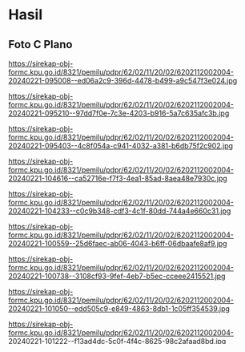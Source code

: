 # Hasil

## Foto C Plano

https://sirekap-obj-formc.kpu.go.id/8321/pemilu/pdpr/62/02/11/20/02/6202112002004-20240221-095008--ed06a2c9-396d-4478-b499-a9c547f3e024.jpg

https://sirekap-obj-formc.kpu.go.id/8321/pemilu/pdpr/62/02/11/20/02/6202112002004-20240221-095210--97dd7f0e-7c3e-4203-b916-5a7c635afc3b.jpg

https://sirekap-obj-formc.kpu.go.id/8321/pemilu/pdpr/62/02/11/20/02/6202112002004-20240221-095403--4c8f054a-c941-4032-a381-b6db75f2c902.jpg

https://sirekap-obj-formc.kpu.go.id/8321/pemilu/pdpr/62/02/11/20/02/6202112002004-20240221-104616--ca52716e-f7f3-4ea1-85ad-8aea48e7930c.jpg

https://sirekap-obj-formc.kpu.go.id/8321/pemilu/pdpr/62/02/11/20/02/6202112002004-20240221-104233--c0c9b348-cdf3-4c1f-80dd-744a4e660c31.jpg

https://sirekap-obj-formc.kpu.go.id/8321/pemilu/pdpr/62/02/11/20/02/6202112002004-20240221-100559--25d6faec-ab06-4043-b6ff-06dbaafe8af9.jpg

https://sirekap-obj-formc.kpu.go.id/8321/pemilu/pdpr/62/02/11/20/02/6202112002004-20240221-100738--3108cf93-9fef-4eb7-b5ec-cceee2415521.jpg

https://sirekap-obj-formc.kpu.go.id/8321/pemilu/pdpr/62/02/11/20/02/6202112002004-20240221-101050--edd505c9-e849-4863-8db1-1c05ff354539.jpg

https://sirekap-obj-formc.kpu.go.id/8321/pemilu/pdpr/62/02/11/20/02/6202112002004-20240221-101222--f13ad4dc-5c0f-4f4c-8625-98c2afaad8bd.jpg

https://sirekap-obj-formc.kpu.go.id/8321/pemilu/pdpr/62/02/11/20/02/6202112002004-20240221-101454--bd0915ef-13ff-4292-af0d-abcd61fd6908.jpg

https://sirekap-obj-formc.kpu.go.id/8321/pemilu/pdpr/62/02/11/20/02/6202112002004-20240221-101700--3d17a983-e5d6-4e71-8c6b-e9060863b04b.jpg

https://sirekap-obj-formc.kpu.go.id/8321/pemilu/pdpr/62/02/11/20/02/6202112002004-20240221-101840--89b4e9a4-0d5a-4c8c-9c6c-57565241b519.jpg

https://sirekap-obj-formc.kpu.go.id/8321/pemilu/pdpr/62/02/11/20/02/6202112002004-20240221-103955--18ca3898-f738-4193-9c8c-e9b5e5617f8a.jpg

https://sirekap-obj-formc.kpu.go.id/8321/pemilu/pdpr/62/02/11/20/02/6202112002004-20240221-102612--27eeaa44-f716-4dc9-a75e-9379ec881dcb.jpg

https://sirekap-obj-formc.kpu.go.id/8321/pemilu/pdpr/62/02/11/20/02/6202112002004-20240221-102833--fd4bb410-3e92-42e7-b79a-a6d607bda15d.jpg

https://sirekap-obj-formc.kpu.go.id/8321/pemilu/pdpr/62/02/11/20/02/6202112002004-20240221-103034--87655d54-a58f-43ef-80d2-11009f77a832.jpg

https://sirekap-obj-formc.kpu.go.id/8321/pemilu/pdpr/62/02/11/20/02/6202112002004-20240221-103310--11af308a-d9ab-4e7d-945e-15a475c519cb.jpg

https://sirekap-obj-formc.kpu.go.id/8321/pemilu/pdpr/62/02/11/20/02/6202112002004-20240221-103422--120b904c-b5e3-456e-ae29-7c6a1e53be31.jpg

https://sirekap-obj-formc.kpu.go.id/8321/pemilu/pdpr/62/02/11/20/02/6202112002004-20240221-103743--14b04891-4b87-4f1c-a6b1-07ba8a0f5d5e.jpg

https://sirekap-obj-formc.kpu.go.id/8321/pemilu/pdpr/62/02/11/20/02/6202112002004-20240221-093951--856b962d-e635-4ffd-9bca-b12793dbc6a1.jpg


## Metadata

| Key        | Value               |
| ---------- | ------------------- |
| Time Stamp | 2024-02-21 13:03:27 |
| Kode Dapil | 6201                |



